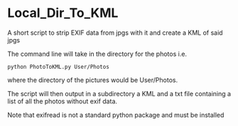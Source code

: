 # Local_Dir_To_KML
A short script to strip EXIF data from jpgs with it and create a KML of said jpgs


The command line will take in the directory for the photos i.e.
  
  `python PhotoToKML.py User/Photos`
  
  where the directory of the pictures would be User/Photos.

The script will then output in a subdirectory a KML and a txt file containing a list of all the photos without exif data.

Note that exifread is not a standard python package and must be installed
